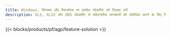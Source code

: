 ```yaml
---
title: Windows, लिनक्स और मैकओएस पर एक्सेल स्प्रेडशीट को रिडक्ट करें
description: XLS, XLSX और ODS स्प्रेडशीट से संवेदनशील जानकारी को संशोधित करने के लिए निःशुल्क ऐप और एपीआई
---
```

{{< blocks/products/pf/agp/feature-solution >}} 

